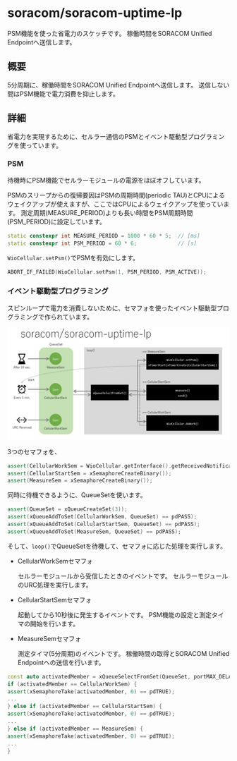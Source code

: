 # soracom/soracom-uptime-lp

PSM機能を使った省電力のスケッチです。
稼働時間をSORACOM Unified Endpointへ送信します。

## 概要

5分周期に、稼働時間をSORACOM Unified Endpointへ送信します。
送信しない間はPSM機能で電力消費を抑止します。

## 詳細

省電力を実現するために、セルラー通信のPSMとイベント駆動型プログラミングを使っています。

### PSM

待機時にPSM機能でセルラーモジュールの電源をほぼオフしています。

PSMのスリープからの復帰要因はPSMの周期時間(periodic TAU)とCPUによるウェイクアップが使えますが、ここではCPUによるウェイクアップを使っています。
測定周期(MEASURE_PERIOD)よりも長い時間をPSM周期時間(PSM_PERIOD)に設定しています。

```cpp
static constexpr int MEASURE_PERIOD = 1000 * 60 * 5;  // [ms]
static constexpr int PSM_PERIOD = 60 * 6;             // [s]
```

`WioCellular.setPsm()`でPSMを有効にします。

```cpp
ABORT_IF_FAILED(WioCellular.setPsm(1, PSM_PERIOD, PSM_ACTIVE));
```

### イベント駆動型プログラミング

スピンループで電力を消費しないために、セマフォを使ったイベント駆動型プログラミングで作られています。

<a href="../../media/41.png"><img src="../../media/41.png" width="600"></a>

3つのセマフォを、

```cpp
assert(CellularWorkSem = WioCellular.getInterface().getReceivedNotificationSemaphone());
assert(CellularStartSem = xSemaphoreCreateBinary());
assert(MeasureSem = xSemaphoreCreateBinary());
```

同時に待機できるように、QueueSetを使います。

```cpp
assert(QueueSet = xQueueCreateSet(3));
assert(xQueueAddToSet(CellularWorkSem, QueueSet) == pdPASS);
assert(xQueueAddToSet(CellularStartSem, QueueSet) == pdPASS);
assert(xQueueAddToSet(MeasureSem, QueueSet) == pdPASS);
```

そして、`loop()`でQueueSetを待機して、セマフォに応じた処理を実行します。

* CellularWorkSemセマフォ

    セルラーモジュールから受信したときのイベントです。
    セルラーモジュールのURC処理を実行します。

* CellularStartSemセマフォ

    起動してから10秒後に発生するイベントです。
    PSM機能の設定と測定タイマの開始を行います。

* MeasureSemセマフォ

    測定タイマ(5分周期)のイベントです。
    稼働時間の取得とSORACOM Unified Endpointへの送信を行います。

```cpp
const auto activatedMember = xQueueSelectFromSet(QueueSet, portMAX_DELAY);
if (activatedMember == CellularWorkSem) {
assert(xSemaphoreTake(activatedMember, 0) == pdTRUE);
...
} else if (activatedMember == CellularStartSem) {
assert(xSemaphoreTake(activatedMember, 0) == pdTRUE);
...
} else if (activatedMember == MeasureSem) {
assert(xSemaphoreTake(activatedMember, 0) == pdTRUE);
...
}
```
